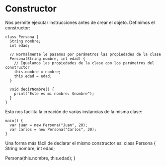 # Constructor
Nos permite ejecutar instrucciones antes de crear el objeto.
Definimos el constructor:
```
class Persona {
  String nombre;
  int edad;

  // Normalmente le pasamos por parámetros las propiedades de la clase
  Persona(String nombre, int edad) {
    // Igualamos las propiedades de la clase con los parámetros del constructor
    this.nombre = nombre;
    this.edad = edad;
  }

  void decirNombre() {
    print("Este es mi nombre: $nombre");
  }
}
```
Esto nos facilita la creación de varias instancias de la misma clase:
```
main() {
  var juan = new Persona("Juan", 20);
  var carlos = new Persona("Carlos", 30);
}
```
Una forma más fácil de declarar el mismo constructor es:
class Persona {
  String nombre;
  int edad;

  Persona(this.nombre, this.edad);
}